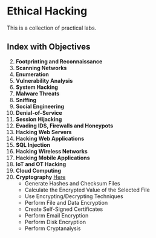 # Ethical Hacking #

This is a collection of practical labs.

## Index with Objectives ##
2. **Footprinting and Reconnaissance**
3. **Scanning Networks**
4. **Enumeration**
5. **Vulnerability Analysis**
6. **System Hacking**
7. **Malware Threats**
8. **Sniffing**
9. **Social Engineering**
10. **Denial-of-Service**
11. **Session Hijacking**
12. **Evading IDS, Firewalls and Honeypots**
13. **Hacking Web Servers**
14. **Hacking Web Applications**
15. **SQL Injection**
16. **Hacking Wireless Networks**
17. **Hacking Mobile Applications**
18. **IoT and OT Hacking**
19. **Cloud Computing**
20. **Cryptography** [Here](https://github.com/martabyte/Hacking-Labs/blob/main/Module%2020%20-%20Cryptography.md)
    * Generate Hashes and Checksum Files
    * Calculate the Encrypted Value of the Selected File
    * Use Encrypting/Decrypting Techniques
    * Perform File and Data Encryption
    * Create Self-Signed Certificates
    * Perform Email Encryption
    * Perform Disk Encryption
    * Perform Cryptanalysis

